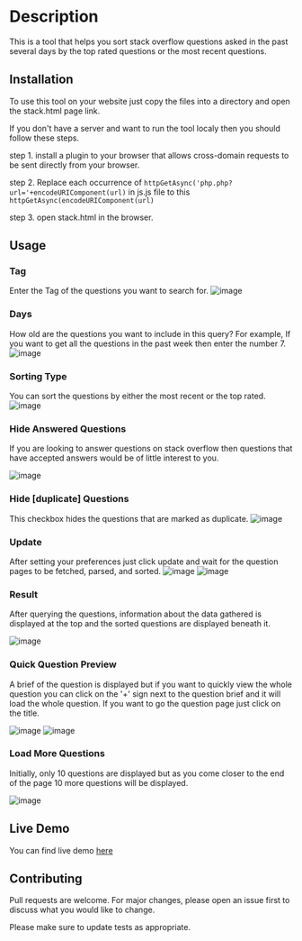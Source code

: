 # Description

This is a tool that helps you sort stack overflow questions asked in the past several days by the top rated questions or the most recent questions.

## Installation

To use this tool on your website just copy the files into a directory and open the stack.html page link.

If you don't have a server and want to run the tool localy then you should follow these steps.

step 1. install a plugin to your browser that allows cross-domain requests to be sent directly from your browser.

step 2. 
Replace each occurrence of  ```httpGetAsync('php.php?url='+encodeURIComponent(url)```
 in js.js file to this ```httpGetAsync(encodeURIComponent(url)```

step 3. open stack.html in the browser.
## Usage

### Tag
Enter the Tag of the questions you want to search for.
![image](https://user-images.githubusercontent.com/13930271/55064341-7dea7a00-5082-11e9-9261-5489b4ad30c9.png)

### Days
How old are the questions you want to include in this query?
For example, If you want to get all the questions in the past week then enter the number 7. 
![image](https://user-images.githubusercontent.com/13930271/55064368-8c389600-5082-11e9-8130-23e119c85972.png)

### Sorting Type
You can sort the questions by either the most recent or the top rated.
![image](https://user-images.githubusercontent.com/13930271/55064417-9eb2cf80-5082-11e9-9a95-88c44c2154d4.png)

### Hide Answered Questions
If you are looking to answer questions on stack overflow then questions that have accepted answers
would be of little interest to you.

![image](https://user-images.githubusercontent.com/13930271/55064454-ae321880-5082-11e9-9461-287d040d69ac.png)

### Hide [duplicate] Questions
This checkbox hides the questions that are marked as duplicate.
![image](https://user-images.githubusercontent.com/13930271/55064503-c3a74280-5082-11e9-9fc5-255bcb5d19c4.png)

### Update
After setting your preferences just click update and wait for the question pages to be fetched, parsed, and sorted. 
![image](https://user-images.githubusercontent.com/13930271/55064546-d752a900-5082-11e9-99ec-1bf27b59762f.png)
![image](https://user-images.githubusercontent.com/13930271/55064571-e2a5d480-5082-11e9-8e3e-57f977414111.png)

### Result
After querying the questions, information about the data gathered is displayed at the top
and the sorted questions are displayed beneath it.

![image](https://user-images.githubusercontent.com/13930271/55064689-12ed7300-5083-11e9-94fa-db7bb32c8046.png)

### Quick Question Preview
A brief of the question is displayed but if you want to quickly view the whole question you can click on the '+' sign next to the question brief and it will load the whole question. If you want to go the question page just click on the title. 

![image](https://user-images.githubusercontent.com/13930271/55064832-5cd65900-5083-11e9-9bce-39e4c1ff9bff.png)
![image](https://user-images.githubusercontent.com/13930271/55064879-737cb000-5083-11e9-9256-8ba6eede9cc9.png)

### Load More Questions
Initially, only 10 questions are displayed but as you come closer to the end of the page 10 more questions will be displayed. 

![image](https://user-images.githubusercontent.com/13930271/55064806-4af4b600-5083-11e9-895c-57b01692fea4.png)

## Live Demo
You can find live demo [here](https://smartrent.000webhostapp.com/queens/stack.html)

## Contributing
Pull requests are welcome. For major changes, please open an issue first to discuss what you would like to change.

Please make sure to update tests as appropriate.

